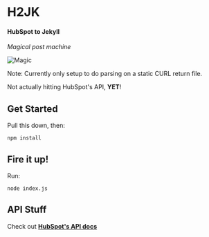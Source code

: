 # H2JK

#### HubSpot to Jekyll
_Magical post machine_

![Magic](https://media.giphy.com/media/12NUbkX6p4xOO4/giphy.gif)

Note: Currently only setup to do parsing on a static CURL return file.

Not actually hitting HubSpot's API, **YET**!


## Get Started

Pull this down, then:

```
npm install
```

## Fire it up!

Run:

```
node index.js
```


## API Stuff

Check out **[HubSpot's API docs](https://developers.hubspot.com/docs/methods/blogv2/get_blog_posts)**
